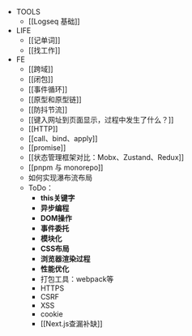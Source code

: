 - TOOLS
	- [[Logseq 基础]]
- LIFE
	- [[记单词]]
	- [[找工作]]
- FE
	- [[跨域]]
	- [[闭包]]
	- [[事件循环]]
	- [[原型和原型链]]
	- [[防抖节流]]
	- [[键入网址到页面显示，过程中发生了什么？]]
	- [[HTTP]]
	- [[call、bind、apply]]
	- [[promise]]
	- [[状态管理框架对比：Mobx、Zustand、Redux]]
	- [[pnpm 与 monorepo]]
	- 如何实现瀑布流布局
	- ToDo：
		- **this关键字**
		- **异步编程**
		- **DOM操作**
		- **事件委托**
		- **模块化**
		- **CSS布局**
		- **浏览器渲染过程**
		- **性能优化**
		- 打包工具：webpack等
		- HTTPS
		- CSRF
		- XSS
		- cookie
		- [[Next.js查漏补缺]]